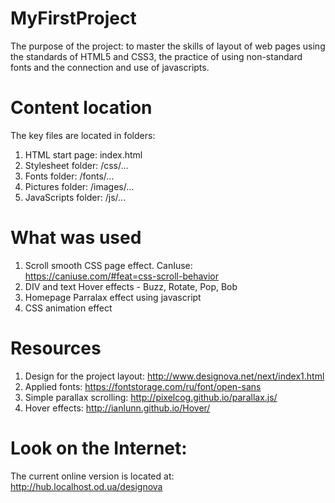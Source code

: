 # MyFirstProject
The purpose of the project: to master the skills of layout of web pages using the standards of HTML5 and CSS3, the practice of using non-standard fonts and the connection and use of javascripts.

# Content location
The key files are located in folders:
1. HTML start page: index.html
2. Stylesheet folder: /css/...
3. Fonts folder: /fonts/...
4. Pictures folder: /images/...
5. JavaScripts folder: /js/...

# What was used
1. Scroll smooth CSS page effect. CanIuse: https://caniuse.com/#feat=css-scroll-behavior
2. DIV and text Hover effects - Buzz, Rotate, Pop, Bob
3. Homepage Parralax effect using javascript
4. CSS animation effect

# Resources
1. Design for the project layout: http://www.designova.net/next/index1.html
2. Applied fonts: https://fontstorage.com/ru/font/open-sans
3. Simple parallax scrolling: http://pixelcog.github.io/parallax.js/
4. Hover effects: http://ianlunn.github.io/Hover/

# Look on the Internet:
The current online version is located at: http://hub.localhost.od.ua/designova
